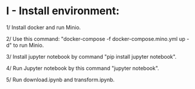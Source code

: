 # I - Install environment:

1/ Install docker and run Minio.

2/ Use this command: "docker-compose -f docker-compose.mino.yml up -d" to run Minio.

3/ Install jupyter notebook by command "pip install jupyter notebook".

4/ Run Jupyter notebook by this command "jupyter notebook".

5/ Run download.ipynb and transform.ipynb.
